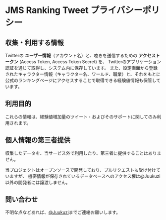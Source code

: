 # JMS Ranking Tweet プライバシーポリシー

## 収集・利用する情報

Twitterの **ユーザー情報**（アカウント名）と、呟きを送信するための **アクセストークン** (Access Token, Access Token Secret) を、
Twitterのアプリケーション認証を通じて取得し、システム内に保存しています。
また、設定画面から登録されたキャラクター情報（キャラクター名、ワールド、職業）と、それをもとに公式のランキングページにアクセスすることで取得できる経験値情報も保管しています。

## 利用目的

これらの情報は、経験値増加量のツイート・およびそのサポートに関してのみ利用されます。

## 個人情報の第三者提供

収集したデータを、当サービス外で利用したり、第三者に提供することはありません。

当プロジェクトはオープンソースで開発しており、プルリクエストも受け付けていますが、
機密情報が保存されているデータベースへのアクセス権は@Juukuzi以外の開発者には譲渡しません。

## 問い合わせ

不明な点などあれば、[@Juukuzi](https://twitter.com/juukuzi)までご連絡お願いします。
